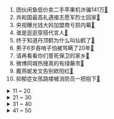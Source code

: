 1. 团伙闲鱼低价卖二手苹果机诈骗141万[:link:](https://s.weibo.com/weibo?q=%23团伙闲鱼低价卖二手苹果机诈骗141万%23&Refer=top)
2. 共和国最高礼遇接志愿军烈士回家[:link:](https://s.weibo.com/weibo?q=%23共和国最高礼遇接志愿军烈士回家%23&Refer=top)
3. 央视曝光钱大妈加盟商亏损内幕[:link:](https://s.weibo.com/weibo?q=%23央视曝光钱大妈加盟商亏损内幕%23&Refer=top)
4. 谁是逛逛穿搭代言人[:link:](https://s.weibo.com/weibo?q=%23谁是逛逛穿搭代言人%23&Refer=top)
5. 终于知道丹顶鹤为什么叫仙鹤了[:link:](https://s.weibo.com/weibo?q=%23终于知道丹顶鹤为什么叫仙鹤了%23&Refer=top)
6. 男子6岁吞哨子怕被骂瞒了20年[:link:](https://s.weibo.com/weibo?q=%23男子6岁吞哨子怕被骂瞒了20年%23&Refer=top)
7. 请再看看你们誓死保卫的家乡[:link:](https://s.weibo.com/weibo?q=%23请再看看你们誓死保卫的家乡%23&Refer=top)
8. 微博同城热搜真的有绿藤市[:link:](https://s.weibo.com/weibo?q=%23微博同城热搜真的有绿藤市%23&Refer=top)
9. 戴燕妮发文告别欧阳红[:link:](https://s.weibo.com/weibo?q=%23戴燕妮发文告别欧阳红%23&Refer=top)
10. 抑郁症女孩跳楼被消防员一把抱下[:link:](https://s.weibo.com/weibo?q=%23抑郁症女孩跳楼被消防员一把抱下%23&Refer=top)
<details>
<summary>11 ~ 20</summary>

11. C罗绝杀[:link:](https://s.weibo.com/weibo?q=%23C罗绝杀%23&Refer=top)
12. 120斤减到110斤需要多久[:link:](https://s.weibo.com/weibo?q=%23120斤减到110斤需要多久%23&Refer=top)
13. 木婉清应该演段誉[:link:](https://s.weibo.com/weibo?q=%23木婉清应该演段誉%23&Refer=top)
14. 女幼师公主抱送哭闹男孩进教室[:link:](https://s.weibo.com/weibo?q=%23女幼师公主抱送哭闹男孩进教室%23&Refer=top)
15. 上海一奶奶送孙子上错幼儿园[:link:](https://s.weibo.com/weibo?q=%23上海一奶奶送孙子上错幼儿园%23&Refer=top)
16. 云南新增1例本土确诊[:link:](https://s.weibo.com/weibo?q=%23云南新增1例本土确诊%23&Refer=top)
17. 独居男子凌晨突发中风邻居翻窗救人[:link:](https://s.weibo.com/weibo?q=%23独居男子凌晨突发中风邻居翻窗救人%23&Refer=top)
18. C罗打破国家队进球纪录[:link:](https://s.weibo.com/weibo?q=%23C罗打破国家队进球纪录%23&Refer=top)
19. 女儿护爹有多硬核[:link:](https://s.weibo.com/weibo?q=%23女儿护爹有多硬核%23&Refer=top)
20. 时宜终身不嫁[:link:](https://s.weibo.com/weibo?q=%23时宜终身不嫁%23&Refer=top)
</details>
<details>
<summary>21 ~ 30</summary>

21. 祖国人民不会忘记[:link:](https://s.weibo.com/weibo?q=%23祖国人民不会忘记%23&Refer=top)
22. 看云南虫谷好像在上语文课[:link:](https://s.weibo.com/weibo?q=%23看云南虫谷好像在上语文课%23&Refer=top)
23. 硅料价格涨150%[:link:](https://s.weibo.com/weibo?q=%23硅料价格涨150%%23&Refer=top)
24. 喝多了千万不要发语音[:link:](https://s.weibo.com/weibo?q=%23喝多了千万不要发语音%23&Refer=top)
25. 乔三丽拒绝和王一丁离婚[:link:](https://s.weibo.com/weibo?q=%23乔三丽拒绝和王一丁离婚%23&Refer=top)
26. 颜值和高跟鞋是女性职场必备么[:link:](https://s.weibo.com/weibo?q=%23颜值和高跟鞋是女性职场必备么%23&Refer=top)
27. 109名在韩志愿军烈士回家[:link:](https://s.weibo.com/weibo?q=%23109名在韩志愿军烈士回家%23&Refer=top)
28. 周生辰偷偷护送时宜[:link:](https://s.weibo.com/weibo?q=%23周生辰偷偷护送时宜%23&Refer=top)
29. 乔七七离婚[:link:](https://s.weibo.com/weibo?q=%23乔七七离婚%23&Refer=top)
30. 帅哥真的很影响干饭[:link:](https://s.weibo.com/weibo?q=%23帅哥真的很影响干饭%23&Refer=top)
</details>
<details>
<summary>31 ~ 40</summary>

31. 萌娃放假前后对比太真实了[:link:](https://s.weibo.com/weibo?q=%23萌娃放假前后对比太真实了%23&Refer=top)
32. 日本莫德纳疫苗异物为不锈钢碎片[:link:](https://s.weibo.com/weibo?q=%23日本莫德纳疫苗异物为不锈钢碎片%23&Refer=top)
33. 李阳家暴事件后半部分音频[:link:](https://s.weibo.com/weibo?q=%23李阳家暴事件后半部分音频%23&Refer=top)
34. 许昕带娃超治愈[:link:](https://s.weibo.com/weibo?q=%23许昕带娃超治愈%23&Refer=top)
35. 法院通报江西少年遭围殴反杀案[:link:](https://s.weibo.com/weibo?q=%23法院通报江西少年遭围殴反杀案%23&Refer=top)
36. 社交强的人在职场吃香吗[:link:](https://s.weibo.com/weibo?q=%23社交强的人在职场吃香吗%23&Refer=top)
37. 乔七七八倍速演完一生[:link:](https://s.weibo.com/weibo?q=%23乔七七八倍速演完一生%23&Refer=top)
38. 服贸会不是服装贸易会[:link:](https://s.weibo.com/weibo?q=%23服贸会不是服装贸易会%23&Refer=top)
39. 李大钊留给后人的财富[:link:](https://s.weibo.com/weibo?q=%23李大钊留给后人的财富%23&Refer=top)
40. 集装箱船运价飙升至一天10万美元[:link:](https://s.weibo.com/weibo?q=%23集装箱船运价飙升至一天10万美元%23&Refer=top)
</details>
<details>
<summary>41 ~ 50</summary>

41. 高薪枯燥和低薪喜欢的工作怎么选[:link:](https://s.weibo.com/weibo?q=%23高薪枯燥和低薪喜欢的工作怎么选%23&Refer=top)
42. 乔二强求婚马素芹[:link:](https://s.weibo.com/weibo?q=%23乔二强求婚马素芹%23&Refer=top)
43. 腾讯游戏给未成年人捐运动场[:link:](https://s.weibo.com/weibo?q=%23腾讯游戏给未成年人捐运动场%23&Refer=top)
44. 皇甫吃醋周虞打游戏[:link:](https://s.weibo.com/weibo?q=%23皇甫吃醋周虞打游戏%23&Refer=top)
45. 开学第一课[:link:](https://s.weibo.com/weibo?q=%23开学第一课%23&Refer=top)
46. 莱科宁宣布退役[:link:](https://s.weibo.com/weibo?q=%23莱科宁宣布退役%23&Refer=top)
47. 当代年轻人戒糖有多难[:link:](https://s.weibo.com/weibo?q=%23当代年轻人戒糖有多难%23&Refer=top)
48. 王一丁丧失生育能力[:link:](https://s.weibo.com/weibo?q=%23王一丁丧失生育能力%23&Refer=top)
49. 乔四美爱情观[:link:](https://s.weibo.com/weibo?q=%23乔四美爱情观%23&Refer=top)
50. 原来狗狗也会闹脾气[:link:](https://s.weibo.com/weibo?q=%23原来狗狗也会闹脾气%23&Refer=top)
51. 李冰终于回来了[:link:](https://s.weibo.com/weibo?q=%23李冰终于回来了%23&Refer=top)
</details>